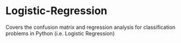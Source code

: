 # Logistic-Regression
Covers the confusion matrix and regression analysis for classification problems in Python (i.e. Logistic Regression)
